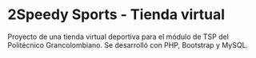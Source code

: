 # 2Speedy Sports - Tienda virtual
Proyecto de una tienda virtual deportiva para el módulo de TSP del Politécnico Grancolombiano.
Se desarrolló con PHP, Bootstrap y MySQL.
